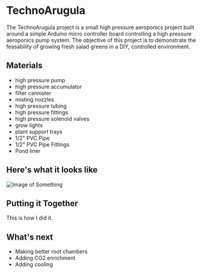# TechnoArugula
The TechnoArugula project is a small high pressure aeroponics project built around a simple Arduino micro controller board controlling a high pressure aeroponics pump system.  The objective of this project is to demonstrate the feasability of growing fresh salad greens in a DIY, controlled environment.
## Materials
- high pressure pump
- high pressure accumulator
- filter cannister
- misting nozzles
- high pressure tubing
- high pressure fittings
- high pressure solenoid valves
- grow lights
- plant support trays
- 1/2" PVC Pipe
- 1/2" PVC Pipe Fittings
- Pond liner
## Here's what it looks like
![Image of Something](Documentation/Images/IMG_1431.HEIC)
## Putting it Together
This is how I did it.
## What's next
- Making better root chambers
- Adding CO2 enrichment
- Adding cooling
